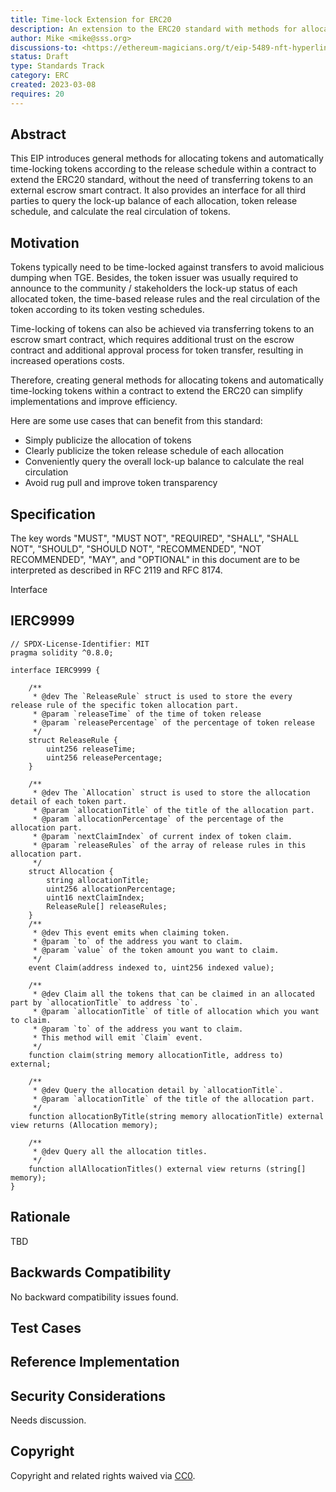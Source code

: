 ```yaml
---
title: Time-lock Extension for ERC20
description: An extension to the ERC20 standard with methods for allocating tokens and locking tokens based on time.
author: Mike <mike@sss.org>
discussions-to: <https://ethereum-magicians.org/t/eip-5489-nft-hyperlink-extension/10431>
status: Draft
type: Standards Track
category: ERC
created: 2023-03-08
requires: 20
---
```


## Abstract

This EIP introduces general methods for allocating tokens and automatically time-locking tokens according to the release schedule within a contract to extend the ERC20 standard, without the need of transferring tokens to an external escrow smart contract.
It also provides an interface for all third parties to query the lock-up balance of each allocation, token release schedule, and calculate the real circulation of tokens.

## Motivation

Tokens typically need to be time-locked against transfers to avoid malicious dumping when TGE. Besides, the token issuer was usually required to announce to the community / stakeholders the lock-up status of each allocated token, the time-based release rules and the real circulation of the token according to its token vesting schedules.

Time-locking of tokens can also be achieved via transferring tokens to an escrow smart contract, which requires additional trust on the escrow contract and additional approval process for token transfer, resulting in increased operations costs.

Therefore, creating general methods for allocating tokens and automatically time-locking tokens within a contract to extend the ERC20 can simplify implementations and improve efficiency.

Here are some use cases that can benefit from this standard:
- Simply publicize the allocation of tokens 
- Clearly publicize the token release schedule of each allocation 
- Conveniently query the overall lock-up balance to calculate the real circulation 
- Avoid rug pull and improve token transparency


## Specification

The key words "MUST", "MUST NOT", "REQUIRED", "SHALL", "SHALL NOT", "SHOULD", "SHOULD NOT", "RECOMMENDED", "NOT RECOMMENDED", "MAY", and "OPTIONAL" in this document are to be interpreted as described in RFC 2119 and RFC 8174.

Interface

## IERC9999

```solidity
// SPDX-License-Identifier: MIT
pragma solidity ^0.8.0;

interface IERC9999 {

    /**
     * @dev The `ReleaseRule` struct is used to store the every release rule of the specific token allocation part.
     * @param `releaseTime` of the time of token release
     * @param `releasePercentage` of the percentage of token release
     */
    struct ReleaseRule {
        uint256 releaseTime;
        uint256 releasePercentage;
    }

    /**
     * @dev The `Allocation` struct is used to store the allocation detail of each token part.
     * @param `allocationTitle` of the title of the allocation part.
     * @param `allocationPercentage` of the percentage of the allocation part.
     * @param `nextClaimIndex` of current index of token claim.
     * @param `releaseRules` of the array of release rules in this allocation part.
     */
    struct Allocation {
        string allocationTitle;
        uint256 allocationPercentage;
        uint16 nextClaimIndex;
        ReleaseRule[] releaseRules;
    }
    /**
     * @dev This event emits when claiming token.
     * @param `to` of the address you want to claim.
     * @param `value` of the token amount you want to claim.
     */
    event Claim(address indexed to, uint256 indexed value);

    /**
     * @dev Claim all the tokens that can be claimed in an allocated part by `allocationTitle` to address `to`.
     * @param `allocationTitle` of title of allocation which you want to claim.
     * @param `to` of the address you want to claim.
     * This method will emit `Claim` event.
     */
    function claim(string memory allocationTitle, address to) external;

    /**
     * @dev Query the allocation detail by `allocationTitle`.
     * @param `allocationTitle` of the title of the allocation part.
     */
    function allocationByTitle(string memory allocationTitle) external view returns (Allocation memory);

    /**
     * @dev Query all the allocation titles.
     */
    function allAllocationTitles() external view returns (string[] memory);
}

```

## Rationale

<!--
  The rationale fleshes out the specification by describing what motivated the design and why particular design decisions were made. It should describe alternate designs that were considered and related work, e.g. how the feature is supported in other languages.

  The current placeholder is acceptable for a draft.

  TODO: Remove this comment before submitting
-->

TBD

## Backwards Compatibility

<!--

  This section is optional.

  All EIPs that introduce backwards incompatibilities must include a section describing these incompatibilities and their severity. The EIP must explain how the author proposes to deal with these incompatibilities. EIP submissions without a sufficient backwards compatibility treatise may be rejected outright.

  The current placeholder is acceptable for a draft.

  TODO: Remove this comment before submitting
-->

No backward compatibility issues found.

## Test Cases

<!--
  This section is optional for non-Core EIPs.

  The Test Cases section should include expected input/output pairs, but may include a succinct set of executable tests. It should not include project build files. No new requirements may be be introduced here (meaning an implementation following only the Specification section should pass all tests here.)
  If the test suite is too large to reasonably be included inline, then consider adding it as one or more files in `../assets/eip-####/`. External links will not be allowed

  TODO: Remove this comment before submitting
-->

## Reference Implementation

<!--
  This section is optional.

  The Reference Implementation section should include a minimal implementation that assists in understanding or implementing this specification. It should not include project build files. The reference implementation is not a replacement for the Specification section, and the proposal should still be understandable without it.
  If the reference implementation is too large to reasonably be included inline, then consider adding it as one or more files in `../assets/eip-####/`. External links will not be allowed.

  TODO: Remove this comment before submitting
-->

## Security Considerations

<!--
  All EIPs must contain a section that discusses the security implications/considerations relevant to the proposed change. Include information that might be important for security discussions, surfaces risks and can be used throughout the life cycle of the proposal. For example, include security-relevant design decisions, concerns, important discussions, implementation-specific guidance and pitfalls, an outline of threats and risks and how they are being addressed. EIP submissions missing the "Security Considerations" section will be rejected. An EIP cannot proceed to status "Final" without a Security Considerations discussion deemed sufficient by the reviewers.

  The current placeholder is acceptable for a draft.

  TODO: Remove this comment before submitting
-->

Needs discussion.

## Copyright

Copyright and related rights waived via [CC0](../LICENSE.md).
